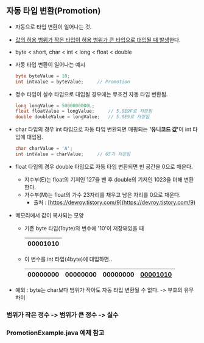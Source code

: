 ## 자동 타입 변환(Promotion)
- 자동으로 타입 변환이 일어나는 것.
- <u>값의 허용 범위가 작은 타입이 허용 범위가 큰 타입으로 대입될 때 발생</u>한다.
- byte < short, char < int < long < float < double
- 자동 타입 변환이 일어나는 예시
  ```java
  byte byteValue = 10;
  int intValue = byteValue;     // Promotion
  ```
- 정수 타입이 실수 타입으로 대입될 경우에는 무조건 자동 타입 변환됨.
  ```java
  long longValue = 5000000000L;
  float floatValue = longValue;     // 5.0E9F로 저장됨
  double doubleValue = longValue;   // 5.0E9로 저장됨
  ```
- char 타입의 경우 int 타입으로 자동 타입 변환되면 매핑되는 <b>'유니코드 값'</b>이 int 타입에 대입됨.
  ```Java
  char charValue = 'A';
  int intValue = charValue;     // 65가 저장됨
  ```
- float 타입의 경우 double 타입으로 자동 타입 변환되면 빈 공간을 0으로 채운다.
  - 지수부(E)는 float의 기저인 127을 뺀 후 double의 기저인 1023을 더해 변환한다.
  - 가수부(M)는 float의 가수 23자리를 채우고 남은 자리를 0으로 채운다.
    - 출처 : [https://devroy.tistory.com/9](https://devroy.tistory.com/9)
- 메모리에서 값이 복사되는 모양
  - 기존 byte 타입(1byte)의 변수에 '10'이 저장돼있을 때
  
    | 00001010 |
    | --- |
  - 이 변수를 int 타입(4byte)에 대입하면..

    | 00000000 | 00000000 | 00000000 | <u>00001010</u> |
    | --- | --- | --- |-----------------|

- 예외 : byte는 char보다 범위가 작아도 자동 타입 변환될 수 없다. -> 부호의 유무 차이
### 범위가 작은 정수 -> 범위가 큰 정수 -> 실수
### PromotionExample.java 예제 참고